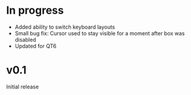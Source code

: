 # In progress
* Added ability to switch keyboard layouts
* Small bug fix: Cursor used to stay visible for a moment after box was disabled
* Updated for QT6

# v0.1
Initial release
